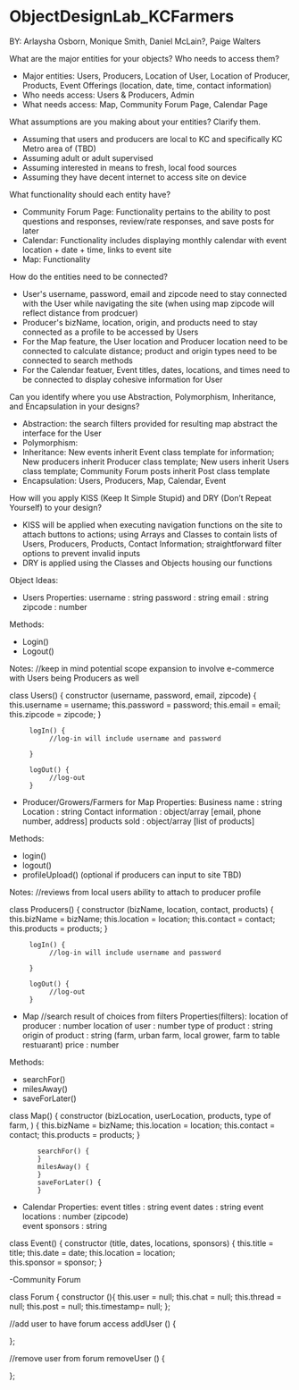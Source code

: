 # ObjectDesignLab_KCFarmers

BY: Arlaysha Osborn, Monique Smith, Daniel McLain?, Paige Walters

What are the major entities for your objects? Who needs to access them?

- Major entities: Users, Producers, Location of User, Location of Producer, Products, Event Offerings (location, date, time, contact information) 
- Who needs access: Users & Producers, Admin  
- What needs access: Map, Community Forum Page, Calendar Page 


What assumptions are you making about your entities? Clarify them. 

- Assuming that users and producers are local to KC and specifically KC Metro area of (TBD)
- Assuming adult or adult supervised 
- Assuming interested in means to fresh, local food sources 
- Assuming they have decent internet to access site on device 


What functionality should each entity have?

- Community Forum Page: Functionality pertains to the ability to post questions and responses, review/rate responses, and save posts for later
- Calendar: Functionality includes displaying monthly calendar with event location + date + time, links to event site 
- Map: Functionality 


How do the entities need to be connected? 

- User's username, password, email and zipcode need to stay connected with the User while navigating the site (when using map zipcode will reflect distance from prodcuer) 
- Producer's bizName, location, origin, and products need to stay connected as a profile to be accessed by Users 
- For the Map feature, the User location and Producer location need to be connected to calculate distance; product and origin types need to be connected to search methods 
- For the Calendar featuer, Event titles, dates, locations, and times need to be connected to display cohesive information for User 


Can you identify where you use Abstraction, Polymorphism, Inheritance, and Encapsulation in your designs?

- Abstraction: the search filters provided for resulting map abstract the interface for the User 
- Polymorphism: 
- Inheritance: New events inherit Event class template for information; New producers inherit Producer class template; New users inherit Users class template; Community Forum posts inherit Post class template
- Encapsulation: Users, Producers, Map, Calendar, Event 


How will you apply KISS (Keep It Simple Stupid) and DRY (Don’t Repeat Yourself) to your design?

- KISS will be applied when executing navigation functions on the site to attach buttons to actions; using Arrays and Classes to contain lists of Users, Producers, Products, Contact Information; straightforward filter options to prevent invalid inputs  
- DRY is applied using the Classes and Objects housing our functions 


Object Ideas: 
- Users 
Properties: 
username : string 
password : string
email    : string 
zipcode  : number 

Methods: 
- Login()
- Logout() 

Notes: 
//keep in mind potential scope expansion to involve e-commerce with Users being Producers as well 

class Users() {
          constructor (username, password, email, zipcode) {
              this.username = username;
              this.password = password; 
              this.email = email; 
              this.zipcode = zipcode; 
              }
          
         logIn() {
              //log-in will include username and password 
              
         }
         
         logOut() {
              //log-out
         }
         

- Producer/Growers/Farmers for Map 
Properties:
Business name : string 
Location      : string
Contact information : object/array [email, phone number, address] 
products sold : object/array [list of products]

Methods: 
- login()
- logout()
- profileUpload() (optional if producers can input to site TBD) 

Notes: 
//reviews from local users ability to attach to producer profile 

class Producers() {
          constructor (bizName, location, contact, products) {
              this.bizName = bizName;
              this.location = location; 
              this.contact = contact; 
              this.products = products; 
              }
          
         logIn() {
              //log-in will include username and password 
              
         }
         
         logOut() {
              //log-out
         }


- Map
//search result of choices from filters 
Properties(filters): 
location of producer  : number
location of user      : number 
type of product       : string 
origin of product     : string (farm, urban farm, local grower, farm to table restuarant) 
price                 : number 

Methods: 
- searchFor()
- milesAway()
- saveForLater()

class Map() {
          constructor (bizLocation, userLocation, products, type of farm, ) {
              this.bizName = bizName;
              this.location = location; 
              this.contact = contact; 
              this.products = products; 
              }
              
           searchFor() {
           }
           milesAway() {
           }
           saveForLater() {
           }

- Calendar 
Properties: 
event titles     : string
event dates      : string 
event locations  : number (zipcode)  
event sponsors   : string 

class Event() {
          constructor (title, dates, locations, sponsors) {
              this.title = title;
              this.date = date;
              this.location = location;  
              this.sponsor = sponsor; 
              }


-Community Forum

class Forum {
    constructor (){
    this.user = null;
    this.chat = null;
    this.thread = null;
    this.post = null;
    this.timestamp= null;
    };
    

//add user to have forum access
addUser () {

};

//remove user from forum
removeUser () {

};




